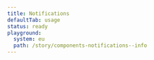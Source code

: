```yaml
---
title: Notifications
defaultTab: usage
status: ready
playground:
  system: eu
  path: /story/components-notifications--info
---
```

